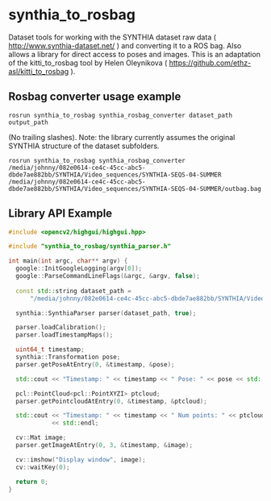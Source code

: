 # synthia_to_rosbag
Dataset tools for working with the SYNTHIA dataset raw data ( http://www.synthia-dataset.net/ ) and converting it to a ROS bag. Also allows a library for direct access to poses and images. This is an adaptation of the kitti_to_rosbag tool by Helen Oleynikova ( https://github.com/ethz-asl/kitti_to_rosbag ).

## Rosbag converter usage example
```
rosrun synthia_to_rosbag synthia_rosbag_converter dataset_path output_path
```
(No trailing slashes). Note: the library currently assumes the original SYNTHIA structure of the dataset subfolders.

```
rosrun synthia_to_rosbag synthia_rosbag_converter /media/johnny/082e0614-ce4c-45cc-abc5-dbde7ae882bb/SYNTHIA/Video_sequences/SYNTHIA-SEQS-04-SUMMER /media/johnny/082e0614-ce4c-45cc-abc5-dbde7ae882bb/SYNTHIA/Video_sequences/SYNTHIA-SEQS-04-SUMMER/outbag.bag
```

## Library API Example
```C++
#include <opencv2/highgui/highgui.hpp>

#include "synthia_to_rosbag/synthia_parser.h"

int main(int argc, char** argv) {
  google::InitGoogleLogging(argv[0]);
  google::ParseCommandLineFlags(&argc, &argv, false);
  
  const std::string dataset_path =
      "/media/johnny/082e0614-ce4c-45cc-abc5-dbde7ae882bb/SYNTHIA/Video_sequences/SYNTHIA-SEQS-04-SUMMER";

  synthia::SynthiaParser parser(dataset_path, true);

  parser.loadCalibration();
  parser.loadTimestampMaps();

  uint64_t timestamp;
  synthia::Transformation pose;
  parser.getPoseAtEntry(0, &timestamp, &pose);

  std::cout << "Timestamp: " << timestamp << " Pose: " << pose << std::endl;

  pcl::PointCloud<pcl::PointXYZI> ptcloud;
  parser.getPointcloudAtEntry(0, &timestamp, &ptcloud);

  std::cout << "Timestamp: " << timestamp << " Num points: " << ptcloud.size()
            << std::endl;

  cv::Mat image;
  parser.getImageAtEntry(0, 3, &timestamp, &image);

  cv::imshow("Display window", image);
  cv::waitKey(0);

  return 0;
}
  
```
